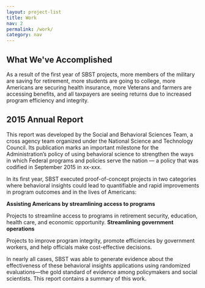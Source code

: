 ```yaml
---
layout: project-list
title: Work
nav: 2
permalink: /work/
category: nav
---
```


## What We've Accomplished

As a result of the first year of SBST projects, more members of the military are saving for retirement, more students are going to college, more Americans are securing health insurance, more Veterans and farmers are accessing benefits, and all taxpayers are seeing returns due to increased program efficiency and integrity.

## 2015 Annual Report

This report was developed by the Social and Behavioral Sciences Team, a cross agency team organized under the National Science and Technology Council. Its publication marks an important milestone for the Administration’s policy of using behavioral science to strengthen the ways in which Federal programs and policies serve the nation — a policy that was codified in September 2015 in xx-xxx. 

In its first year, SBST executed proof-of-concept projects in two categories where behavioral insights could lead to quantifiable and rapid improvements in program outcomes and in the lives of Americans: 

**Assisting Americans by streamlining access to programs**

Projects to streamline access to programs in retirement security, education, health care, and economic opportunity. 
**Streamlining government operations**

Projects to improve program integrity, promote efficiencies by government workers, and help officials make cost-effective decisions.

In nearly all cases, SBST was able to generate evidence about the effectiveness of these behavioral insights applications using randomized evaluations—the gold standard of evidence among policymakers and social scientists. This report contains a summary of this work.

